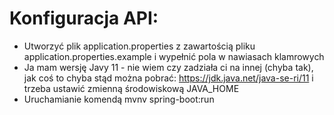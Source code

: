 # Konfiguracja API:
- Utworzyć plik application.properties z zawartością pliku application.properties.example i wypełnić pola w nawiasach klamrowych
- Ja mam wersję Javy 11 - nie wiem czy zadziała ci na innej (chyba tak), jak coś to chyba stąd można pobrać: https://jdk.java.net/java-se-ri/11 i trzeba ustawić zmienną środowiskową JAVA_HOME
- Uruchamianie komendą mvnv spring-boot:run
